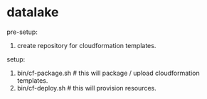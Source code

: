 # datalake

pre-setup:
1. create repository for cloudformation templates.

setup:
1. bin/cf-package.sh # this will package / upload cloudformation templates.
2. bin/cf-deploy.sh # this will provision resources.
